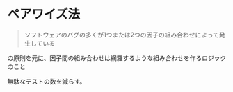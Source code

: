 # ペアワイズ法
> ソフトウェアのバグの多くが1つまたは2つの因子の組み合わせによって発生している

の原則を元に、因子間の組み合わせは網羅するような組み合わせを作るロジックのこと

無駄なテストの数を減らす。
